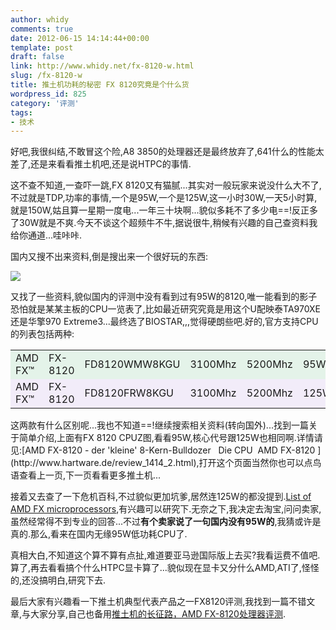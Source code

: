 ```yaml
---
author: whidy
comments: true
date: 2012-06-15 14:14:44+00:00
template: post
draft: false
link: http://www.whidy.net/fx-8120-w.html
slug: /fx-8120-w
title: 推土机功耗的秘密 FX 8120究竟是个什么货
wordpress_id: 825
category: '评测'
tags:
- 技术
---
```


好吧,我很纠结,不敢冒这个险,A8 3850的处理器还是最终放弃了,641什么的性能太差了,还是来看看推土机吧,还是说HTPC的事情.

这不查不知道,一查吓一跳,FX 8120又有猫腻...其实对一般玩家来说没什么大不了,不过就是TDP,功率的事情,一个是95W,一个是125W,这一小时30W,一天5小时算,就是150W,姑且算一星期一度电...一年三十块啊...貌似多耗不了多少电==!反正多了30W就是不爽.今天不谈这个超频牛不牛,据说很牛,稍候有兴趣的自己查资料我给你通道...哇咔咔.

国内又搜不出来资料,倒是搜出来一个很好玩的东西:

![](https://www.whidy.net/wp-content/uploads/2012/06/360b-400x74.jpg)

又找了一些资料,貌似国内的评测中没有看到过有95W的8120,唯一能看到的影子恐怕就是某某主板的CPU一览表了,比如最近研究究竟是用这个U配映泰TA970XE还是华擎970 Extreme3...最终选了BIOSTAR,,,觉得硬朗些吧.好的,官方支持CPU的列表包括两种:
<table cellpadding="3" width="600" align="center" cellspacing="1" border="0" >
<tbody >
<tr bgcolor="#e4f3e9" >

<td >AMD FX™
</td>

<td >FX-8120
</td>

<td >FD8120WMW8KGU
</td>

<td >3100Mhz
</td>

<td >5200Mhz
</td>

<td >95W
</td>
</tr>
<tr bgcolor="#f2ecf9" >

<td >AMD FX™
</td>

<td >FX-8120
</td>

<td >FD8120FRW8KGU
</td>

<td >3100Mhz
</td>

<td >5200Mhz
</td>

<td >125W
</td>
</tr>
</tbody>
</table>
这两款有什么区别呢...我也不知道==!继续搜索相关资料(转向国外)...找到一篇关于简单介绍,上面有FX 8120 CPUZ图,看看95W,核心代号跟125W也相同啊.详情请见:[AMD FX-8120 - der 'kleine' 8-Kern-Bulldozer   Die CPU  AMD FX-8120 ](http://www.hartware.de/review_1414_2.html),打开这个页面当然你也可以点鸟语查看上一页,下一页看看更多推土机...

接着又去查了一下危机百科,不过貌似更加坑爹,居然连125W的都没提到.[List of AMD FX microprocessors](http://en.wikipedia.org/wiki/List_of_AMD_FX_microprocessors),有兴趣可以研究下.无奈之下,我决定去淘宝,问问卖家,虽然经常得不到专业的回答...不过**有个卖家说了一句国内没有95W的**,我猜或许是真的.那么,看来在国内无缘95W低功耗CPU了.

真相大白,不知道这个算不算有点扯,难道要亚马逊国际版上去买?我看运费不值吧.算了,再去看看搞个什么HTPC显卡算了...貌似现在显卡又分什么AMD,ATI了,怪怪的,还没搞明白,研究下去.

最后大家有兴趣看一下推土机典型代表产品之一FX8120评测,我找到一篇不错文章,与大家分享,自己也备用[推土机的长征路，AMD FX-8120处理器评测](http://www.expreview.com/17382-all.html).

